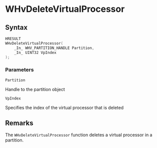 # WHvDeleteVirtualProcessor

## Syntax

```C
HRESULT 
WHvDeleteVirtualProcessor( 
    _In_ WHV_PARTITION_HANDLE Partition, 
    _In_ UINT32 VpIndex 
);
```

### Parameters

`Partition` 

Handle to the partition object

`VpIndex`

 Specifies the index of the virtual processor that is deleted
  

## Remarks

The `WHvDeleteVirtualProcessor` function deletes a virtual processor in a partition. 
